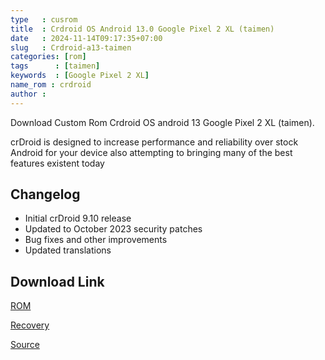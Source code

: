 ```yaml
---
type   : cusrom
title  : Crdroid OS Android 13.0 Google Pixel 2 XL (taimen)
date   : 2024-11-14T09:17:35+07:00
slug   : Crdroid-a13-taimen
categories: [rom]
tags      : [taimen]
keywords  : [Google Pixel 2 XL]
name_rom : crdroid
author :
---
```


Download Custom Rom Crdroid OS android 13 Google Pixel 2 XL (taimen).

crDroid is designed to increase performance and reliability over stock Android for your device also attempting to bringing many of the best features existent today

## Changelog
* Initial crDroid 9.10 release
* Updated to October 2023 security patches
* Bug fixes and other improvements
* Updated translations


## Download Link
[ROM](https://sourceforge.net/projects/crdroid/files/taimen/9.x/)

[Recovery](https://s.go.ro/azp5foop)

[Source](https://crdroid.net/walleye/9)

